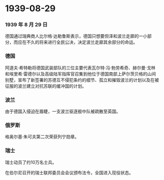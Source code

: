 # 1939-08-29

### 1939 年 8 月 29 日

德国通过瑞典商人比尔格·达勒鲁斯表示，德国只想要但泽和波兰走廊的一小部分，而应在不久的将来进行全民公决，决定波兰走廊其余部分的命运。

### 德国

阿道夫·希特勒将德国武装部队的三位主要代表瓦尔特·冯·勃劳希奇、赫尔曼·戈林和埃里希·雷德尔以及高级陆军指挥官召集到他位于德国南部上萨尔茨贝格的山间别墅，宣布了新签署的苏德互不侵犯条约的细节、孤立和摧毁波兰的计划以及在被征服的波兰建立对抗苏联的缓冲国的计划。

### 波兰

由于德国入侵迫在眉睫，一支波兰驱逐舰中队被疏散至英国。

### 俄罗斯

格奥尔基·朱可夫第二次荣获列宁勋章。

### 瑞士

瑞士动员了约10万名士兵。

在伯尔尼召开的瑞士联邦委员会会议颁布法令，全国进入现役状态。